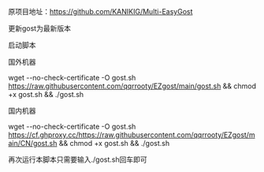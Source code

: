 原项目地址：https://github.com/KANIKIG/Multi-EasyGost

更新gost为最新版本

启动脚本

国外机器

wget --no-check-certificate -O gost.sh https://raw.githubusercontent.com/qqrrooty/EZgost/main/gost.sh && chmod +x gost.sh && ./gost.sh

国内机器

wget --no-check-certificate -O gost.sh https://cf.ghproxy.cc/https://raw.githubusercontent.com/qqrrooty/EZgost/main/CN/gost.sh && chmod +x gost.sh && ./gost.sh

再次运行本脚本只需要输入./gost.sh回车即可
